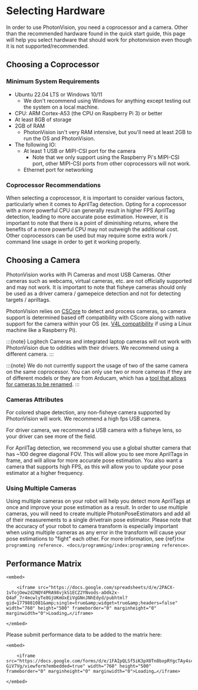 # Selecting Hardware

In order to use PhotonVision, you need a coprocessor and a camera. Other than the recommended hardware found in the quick start guide, this page will help you select hardware that should work for photonvision even though it is not supported/recommended.

## Choosing a Coprocessor

### Minimum System Requirements

- Ubuntu 22.04 LTS or Windows 10/11
  - We don't recommend using Windows for anything except testing out the system on a local machine.
- CPU: ARM Cortex-A53 (the CPU on Raspberry Pi 3) or better
- At least 8GB of storage
- 2GB of RAM
  - PhotonVision isn't very RAM intensive, but you'll need at least 2GB to run the OS and PhotonVision.
- The following IO:
  - At least 1 USB or MIPI-CSI port for the camera
    - Note that we only support using the Raspberry Pi's MIPI-CSI port, other MIPI-CSI ports from other coprocessors will not work.
  - Ethernet port for networking

### Coprocessor Recommendations

When selecting a coprocessor, it is important to consider various factors, particularly when it comes to AprilTag detection. Opting for a coprocessor with a more powerful CPU can generally result in higher FPS AprilTag detection, leading to more accurate pose estimation. However, it is important to note that there is a point of diminishing returns, where the benefits of a more powerful CPU may not outweigh the additional cost. Other coprocessors can be used but may require some extra work / command line usage in order to get it working properly.

## Choosing a Camera

PhotonVision works with Pi Cameras and most USB Cameras. Other cameras such as webcams, virtual cameras, etc. are not officially supported and may not work. It is important to note that fisheye cameras should only be used as a driver camera / gamepeice detection and not for detecting targets / apriltags.

PhotonVision relies on [CSCore](https://github.com/wpilibsuite/allwpilib/tree/main/cscore) to detect and process cameras, so camera support is determined based off compatibility with CScore along with native support for the camera within your OS (ex. [V4L compatibility](https://en.wikipedia.org/wiki/Video4Linux) if using a Linux machine like a Raspberry Pi).

:::{note}
Logitech Cameras and integrated laptop cameras will not work with PhotonVision due to oddities with their drivers. We recommend using a different camera.
:::

:::{note}
We do not currently support the usage of two of the same camera on the same coprocessor. You can only use two or more cameras if they are of different models or they are from Arducam, which has a [tool that allows for cameras to be renamed](https://docs.arducam.com/UVC-Camera/Serial-Number-Tool-Guide/).
:::

### Cameras Attributes

For colored shape detection, any non-fisheye camera supported by PhotonVision will work. We recommend a high fps USB camera.

For driver camera, we recommend a USB camera with a fisheye lens, so your driver can see more of the field.

For AprilTag detection, we recommend you use a global shutter camera that has ~100 degree diagonal FOV. This will allow you to see more AprilTags in frame, and will allow for more accurate pose estimation. You also want a camera that supports high FPS, as this will allow you to update your pose estimator at a higher frequency.

### Using Multiple Cameras

Using multiple cameras on your robot will help you detect more AprilTags at once and improve your pose estimation as a result. In order to use multiple cameras, you will need to create multiple PhotonPoseEstimators and add all of their measurements to a single drivetrain pose estimator. Please note that the accuracy of your robot to camera transform is especially important when using multiple cameras as any error in the transform will cause your pose estimations to "fight" each other. For more information, see {ref}`the programming reference. <docs/programming/index:programming reference>`.

## Performance Matrix

```{raw} html
<embed>

    <iframe src="https://docs.google.com/spreadsheets/d/e/2PACX-1vTojOew2d2NQY4PRA98vjkS1ECZ2YNvods-aOdk2x-Q4aF_7r4mcwlyTe8GjUKmUxEiVgGNnJNhEdyd/pubhtml?gid=1779881081&amp;single=true&amp;widget=true&amp;headers=false" width="760" height="500" frameborder="0" marginheight="0" marginwidth="0">Loading…</iframe>

</embed>
```

Please submit performance data to be added to the matrix here:

```{raw} html
<embed>

    <iframe src="https://docs.google.com/forms/d/e/1FAIpQLSf5iK3pX0Tn8bxpRYgcTAy4scUu14rUvJqkTyfzoKc-GiV7Vg/viewform?embedded=true" width="760" height="500" frameborder="0" marginheight="0" marginwidth="0">Loading…</iframe>

</embed>
```
